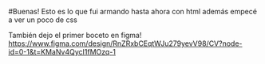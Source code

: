 #Buenas! 
Esto es lo que fui armando hasta ahora con html además empecé a ver un poco de css

También dejo el primer boceto en figma!
https://www.figma.com/design/RnZRxbCEqtWJu279yevV98/CV?node-id=0-1&t=KMaNv4QycI1fMOzq-1

